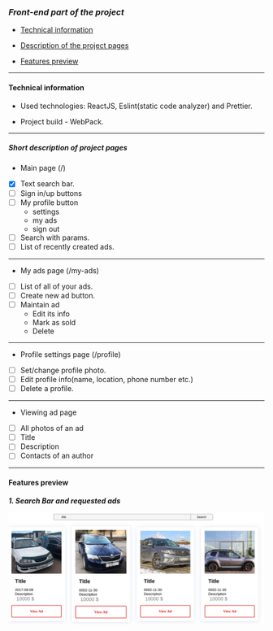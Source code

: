 ### ***Front-end part of the project***

* [Technical information](#tech-info)

* [Description of the project pages](#pages-info)

* [Features preview](#done-things)

___

<a id="tech-info"></a>

#### Technical information

* Used technologies: ReactJS, Eslint(static code analyzer) and Prettier.

* Project build - WebPack.

<a id="pages-info"></a>

___

##### Short description of project pages

* Main page (/)

- [x] Text search bar.
- [ ] Sign in/up buttons
- [ ] My profile button
    * settings
    * my ads
    * sign out
- [ ] Search with params.
- [ ] List of recently created ads.

___

* My ads page (/my-ads)

- [ ] List of all of your ads.
- [ ] Create new ad button.
- [ ] Maintain ad
    * Edit its info
    * Mark as sold
    * Delete

___

* Profile settings page (/profile)

- [ ] Set/change profile photo.
- [ ] Edit profile info(name, location, phone number etc.)
- [ ] Delete a profile.

___

* Viewing ad page

- [ ] All photos of an ad
- [ ] Title
- [ ] Description
- [ ] Contacts of an author

___

<a id="done-things"></a>

#### Features preview

***1. Search Bar and requested ads***

![alt text](src/assets/search-bar-preview.png)